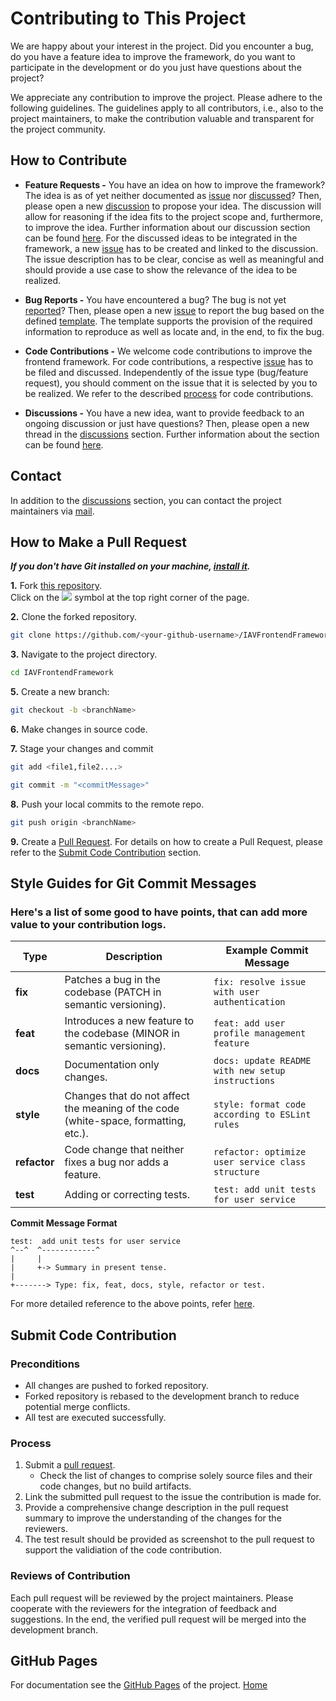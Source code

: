 # Contributing to This Project

We are happy about your interest in the project. Did you encounter a bug, do you have a feature idea to improve the
framework, do you want to participate in the development or do you just have questions about the project?

We appreciate any contribution to improve the project. Please adhere to the following guidelines. The guidelines apply
to all contributors, i.e., also to the project maintainers, to make the contribution valuable and transparent for the
project community.

## How to Contribute

- **Feature Requests -**
  You have an idea on how to improve the framework? The idea is as of yet neither documented
  as [issue](https://github.com/iavofficial/IAVFrontendFramework/issues)
  nor [discussed](https://github.com/iavofficial/IAVFrontendFramework/discussions)? Then, please open a
  new [discussion](https://github.com/iavofficial/IAVFrontendFramework/discussions)
  to propose your idea. The discussion will allow for reasoning if the idea fits to the project scope and, furthermore,
  to
  improve the idea. Further information about our discussion section can be
  found [here](https://github.com/iavofficial/IAVFrontendFramework/discussions/1). For the discussed ideas to be
  integrated in the framework, a new [issue](https://github.com/iavofficial/IAVFrontendFramework/issues)
  has to be created and linked to the discussion. The issue description has to be clear, concise as well as meaningful
  and
  should provide a use case to show the relevance of the idea to be realized.

- **Bug Reports -**
  You have encountered a bug? The bug is not yet [reported](https://github.com/iavofficial/IAVFrontendFramework/issues)?
  Then, please open a new [issue](https://github.com/iavofficial/IAVFrontendFramework/issues) to report the bug based
  on the defined [template](https://github.com/iavofficial/IAVFrontendFramework/issues/new/choose). The template
  supports the provision
  of the required information to reproduce as well as locate and, in the end, to fix the bug.

- **Code Contributions -**
  We welcome code contributions to improve the frontend framework. For code contributions, a respective
  [issue](https://github.com/iavofficial/IAVFrontendFramework/issues) has to be filed and discussed.
  Independently of the issue type (bug/feature request), you should comment on the issue that it is selected by you
  to be realized. We refer to the described [process](#process-for-code-contributions) for code contributions.

- **Discussions -**
  You have a new idea, want to provide feedback to an ongoing discussion or just have questions? Then, please open
  a new thread in the [discussions](https://github.com/iavofficial/IAVFrontendFramework/discussions) section. Further
  information about the section can be found [here](https://github.com/iavofficial/IAVFrontendFramework/discussions/1).

## Contact

In addition to the [discussions](https://github.com/iavofficial/IAVFrontendFramework/discussions) section,
you can contact the project maintainers via [mail](mailto:frontendframework@iav.de).

## How to Make a Pull Request

***If you don't have Git installed on your machine, [install it](https://help.github.com/articles/set-up-git/).***

**1.** Fork [this repository](https://github.com/iavofficial/IAVFrontendFramework).  
Click on
the <a href="https://github.com/iavofficial/IAVFrontendFramework"><img src="https://img.icons8.com/ios/24/000000/code-fork.png"></a>
symbol at the top right corner of the page.

**2.** Clone the forked repository.

```bash
git clone https://github.com/<your-github-username>/IAVFrontendFramework
```

**3.** Navigate to the project directory.

```bash
cd IAVFrontendFramework
```

**5.** Create a new branch:

```bash
git checkout -b <branchName>
```

**6.** Make changes in source code.

**7.** Stage your changes and commit

```bash
git add <file1,file2....>
```

```bash
git commit -m "<commitMessage>"
```

**8.** Push your local commits to the remote repo.

```bash
git push origin <branchName>
```

**9.** Create a [Pull Request](https://github.com/iavofficial/IAVFrontendFramework/pulls). For details on how to create
a Pull Request, please refer to the [Submit Code Contribution](#submit-code-contribution) section.

## Style Guides for Git Commit Messages

### Here's a list of some good to have points, that can add more value to your contribution logs.

| **Type**     | **Description**                                                                     | **Example Commit Message**                        |
|--------------|-------------------------------------------------------------------------------------|---------------------------------------------------|
| **fix**      | Patches a bug in the codebase (PATCH in semantic versioning).                       | `fix: resolve issue with user authentication`     |
| **feat**     | Introduces a new feature to the codebase (MINOR in semantic versioning).            | `feat: add user profile management feature`       |
| **docs**     | Documentation only changes.                                                         | `docs: update README with new setup instructions` |
| **style**    | Changes that do not affect the meaning of the code (white-space, formatting, etc.). | `style: format code according to ESLint rules`    |
| **refactor** | Code change that neither fixes a bug nor adds a feature.                            | `refactor: optimize user service class structure` |
| **test**     | Adding or correcting tests.                                                         | `test: add unit tests for user service`           |

**Commit Message Format**

```
test:  add unit tests for user service
^--^  ^------------^
|     |
|     +-> Summary in present tense.
|
+-------> Type: fix, feat, docs, style, refactor or test.
```

For more detailed reference to the above points, refer <a href="https://www.conventionalcommits.org/en/v1.0.0/">
here</a>.

## Submit Code Contribution

### Preconditions

- All changes are pushed to forked repository.
- Forked repository is rebased to the development branch to reduce potential merge conflicts.
- All test are executed successfully.

### Process

1. Submit a [pull request](https://help.github.com/articles/about-pull-requests/).
    - Check the list of changes to comprise solely source files and their code changes, but no build artifacts.
2. Link the submitted pull request to the issue the contribution is made for.
3. Provide a comprehensive change description in the pull request summary to improve the understanding of the changes
   for the reviewers.
4. The test result should be provided as screenshot to the pull request to support the validiation of the code
   contribution.

### Reviews of Contribution

Each pull request will be reviewed by the project maintainers. Please cooperate with the reviewers for the integration
of feedback and suggestions.
In the end, the verified pull request will be merged into the development branch.

## GitHub Pages

For documentation see the [GitHub Pages](https://iavofficial.github.io/IAVFrontendFramework/) of the project.
<a href="./docs/index.html">Home</a>

